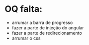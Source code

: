 # OQ falta:

* arrumar a barra de progresso
* fazer a parte de injeção do angular
* fazer a parte de redirecionamento 
* arrumar o css
